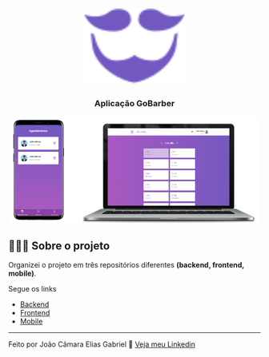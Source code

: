 <h1 align="center">
	<img alt="GoBarber" src=".github/logo.svg" width="200px" />
</h1>

<h3 align="center">
  Aplicação GoBarber
</h3>

<img alt="Mockup" src=".github/preview.png">

## 👨🏻‍💻 Sobre o projeto 

Organizei o projeto em três repositórios diferentes
**(backend, frontend, mobile)**.

Segue os links

- [Backend](https://github.com/jhonicamara/gobarber-api)
- [Frontend](https://github.com/jhonicamara/gobarber-web)
- [Mobile](https://github.com/jhonicamara/gobarber-mobile)

---

Feito por João Câmara Elias Gabriel 👋 [Veja meu Linkedin](https://www.linkedin.com/in/jo%C3%A3o-c%C3%A2mara-565b42184/)
